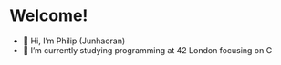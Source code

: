 # Welcome!
- 👋 Hi, I’m Philip (Junhaoran)
- 🌱 I’m currently studying programming at 42 London focusing on C
<!---
TheVeryPulse/TheVeryPulse is a ✨ special ✨ repository because its `README.md` (this file) appears on your GitHub profile.
You can click the Preview link to take a look at your changes.
--->
